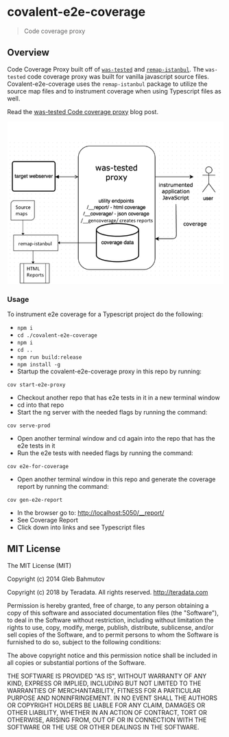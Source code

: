 # covalent-e2e-coverage

> Code coverage proxy

## Overview

Code Coverage Proxy built off of [`was-tested`](https://github.com/bahmutov/was-tested) and [`remap-istanbul`](https://github.com/SitePen/remap-istanbul). The `was-tested` code coverage proxy was built for vanilla javascript source files. Covalent-e2e-coverage uses the `remap-istanbul` package to utilize the source map files and to instrument coverage when using Typescript files as well.

Read the [was-tested Code coverage proxy](https://glebbahmutov.com/blog/code-coverage-proxy/) blog post.

![overview](https://raw.githubusercontent.com/Teradata/covalent-tools/develop/covalent-e2e-coverage/images/was-tested-overview.png)

### Usage

To instrument e2e coverage for a Typescript project do the following:

- `npm i`
- `cd ./covalent-e2e-coverage`
- `npm i`
- `cd ..`
- `npm run build:release`
- `npm install -g`
- Startup the covalent-e2e-coverage proxy in this repo by running:

```
cov start-e2e-proxy
```

- Checkout another repo that has e2e tests in it in a new terminal window
- cd into that repo
- Start the ng server with the needed flags by running the command:

```
cov serve-prod
```

- Open another terminal window and cd again into the repo that has the e2e tests in it
- Run the e2e tests with needed flags by running the command:

```
cov e2e-for-coverage
```

- Open another terminal window in this repo and generate the coverage report by running the command:

```
cov gen-e2e-report
```

- In the browser go to: [http://localhost:5050/\_\_report/](http://localhost:5050/__report/)
- See Coverage Report
- Click down into links and see Typescript files

## MIT License

The MIT License (MIT)

Copyright (c) 2014 Gleb Bahmutov

Copyright (c) 2018 by Teradata. All rights reserved. http://teradata.com

Permission is hereby granted, free of charge, to any person obtaining a copy
of this software and associated documentation files (the "Software"), to deal
in the Software without restriction, including without limitation the rights
to use, copy, modify, merge, publish, distribute, sublicense, and/or sell
copies of the Software, and to permit persons to whom the Software is
furnished to do so, subject to the following conditions:

The above copyright notice and this permission notice shall be included in
all copies or substantial portions of the Software.

THE SOFTWARE IS PROVIDED "AS IS", WITHOUT WARRANTY OF ANY KIND, EXPRESS OR
IMPLIED, INCLUDING BUT NOT LIMITED TO THE WARRANTIES OF MERCHANTABILITY,
FITNESS FOR A PARTICULAR PURPOSE AND NONINFRINGEMENT. IN NO EVENT SHALL THE
AUTHORS OR COPYRIGHT HOLDERS BE LIABLE FOR ANY CLAIM, DAMAGES OR OTHER
LIABILITY, WHETHER IN AN ACTION OF CONTRACT, TORT OR OTHERWISE, ARISING FROM,
OUT OF OR IN CONNECTION WITH THE SOFTWARE OR THE USE OR OTHER DEALINGS IN
THE SOFTWARE.
